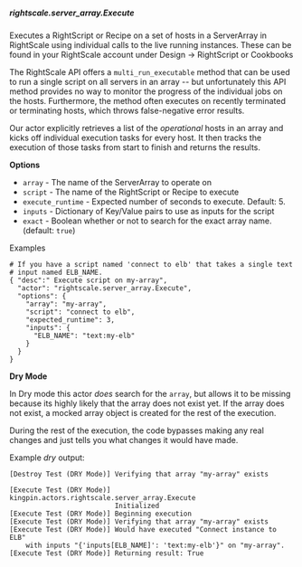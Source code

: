 ##### rightscale.server_array.Execute

Executes a RightScript or Recipe on a set of hosts in a ServerArray in
RightScale using individual calls to the live running instances. These can be
found in your RightScale account under Design -> RightScript or Cookbooks

The RightScale API offers a `multi_run_executable` method that can be used
to run a single script on all servers in an array -- but unfortunately this
API method provides no way to monitor the progress of the individual jobs
on the hosts. Furthermore, the method often executes on recently terminated
or terminating hosts, which throws false-negative error results.

Our actor explicitly retrieves a list of the _operational_ hosts in an array
and kicks off individual execution tasks for every host. It then tracks the
execution of those tasks from start to finish and returns the results.

**Options**

  * `array` - The name of the ServerArray to operate on
  * `script` - The name of the RightScript or Recipe to execute
  * `execute_runtime` - Expected number of seconds to execute. Default: 5.
  * `inputs` - Dictionary of Key/Value pairs to use as inputs for the script
  * `exact` - Boolean whether or not to search for the exact array name.
              (default: `true`)

Examples

    # If you have a script named 'connect to elb' that takes a single text
    # input named ELB_NAME.
    { "desc":" Execute script on my-array",
      "actor": "rightscale.server_array.Execute",
      "options": {
        "array": "my-array",
        "script": "connect to elb",
        "expected_runtime": 3,
        "inputs": {
          "ELB_NAME": "text:my-elb"
        }
      }
    }

**Dry Mode**

In Dry mode this actor _does_ search for the `array`, but allows it to be
missing because its highly likely that the array does not exist yet. If the
array does not exist, a mocked array object is created for the rest of the
execution.

During the rest of the execution, the code bypasses making any real changes
and just tells you what changes it would have made.

Example _dry_ output:

    [Destroy Test (DRY Mode)] Verifying that array "my-array" exists

    [Execute Test (DRY Mode)] kingpin.actors.rightscale.server_array.Execute
                              Initialized
    [Execute Test (DRY Mode)] Beginning execution
    [Execute Test (DRY Mode)] Verifying that array "my-array" exists
    [Execute Test (DRY Mode)] Would have executed "Connect instance to ELB"
        with inputs "{'inputs[ELB_NAME]': 'text:my-elb'}" on "my-array".
    [Execute Test (DRY Mode)] Returning result: True

